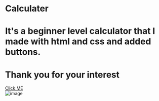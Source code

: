 # Calculater
# It's a beginner level calculator that I made with html and css and added buttons.
# Thank you for your interest
[Click ME ](https://mehmettas1.github.io/calculater/)
<br/>
![image](https://user-images.githubusercontent.com/101858286/184651490-92c863c0-2247-4156-81c8-6e643e0bd3b7.png)


